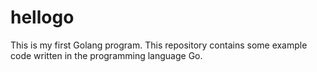 # hellogo
This is my first Golang program.
This repository contains some example code written in the programming language Go.
